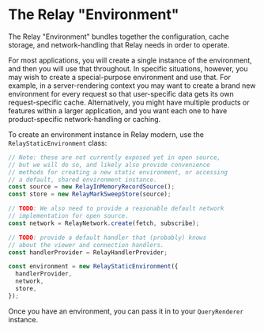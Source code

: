 # The Relay "Environment"

The Relay "Environment" bundles together the configuration, cache storage, and network-handling that Relay needs in order to operate.

For most applications, you will create a single instance of the environment, and then you will use that throughout. In specific situations, however, you may wish to create a special-purpose environment and use that. For example, in a server-rendering context you may want to create a brand new environment for every request so that user-specific data gets its own request-specific cache. Alternatively, you might have multiple products or features within a larger application, and you want each one to have product-specific network-handling or caching.

To create an environment instance in Relay modern, use the `RelayStaticEnvironment` class:

```javascript
// Note: these are not currently exposed yet in open source,
// but we will do so, and likely also provide convenience
// methods for creating a new static environment, or accessing
// a default, shared environment instance.
const source = new RelayInMemoryRecordSource();
const store = new RelayMarkSweepStore(source);

// TODO: We also need to provide a reasonable default network
// implementation for open source.
const network = RelayNetwork.create(fetch, subscribe);

// TODO: provide a default handler that (probably) knows
// about the viewer and connection handlers.
const handlerProvider = RelayHandlerProvider;

const environment = new RelayStaticEnvironment({
  handlerProvider,
  network,
  store,
});
```

Once you have an environment, you can pass it in to your `QueryRenderer` instance.
